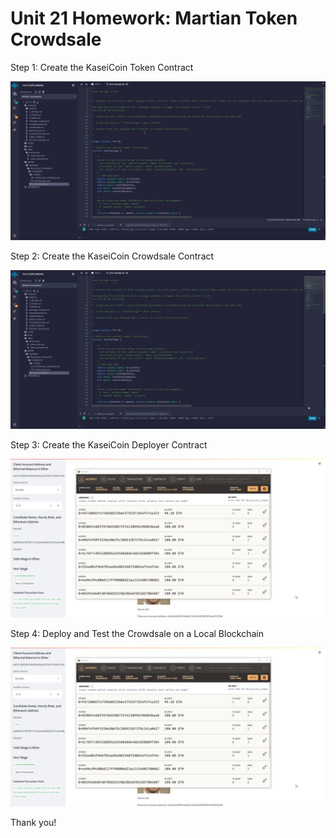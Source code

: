 # Unit 21 Homework: Martian Token Crowdsale

Step 1: Create the KaseiCoin Token Contract

![Code](https://github.com/Sadiakbar/Blockchain-Homework/blob/main/Unit%2020/Execution_Results/Code.gif)

Step 2: Create the KaseiCoin Crowdsale Contract

![Compilation_Deployment](https://github.com/Sadiakbar/Blockchain-Homework/blob/main/Unit%2020/Execution_Results/Compilation_Deployment.gif)

Step 3: Create the KaseiCoin Deployer Contract

![Step 3](https://github.com/Sadiakbar/Blockchain-Homework/blob/main/Unit%2019/Resources/Step%203.gif)

Step 4: Deploy and Test the Crowdsale on a Local Blockchain

![Step 3](https://github.com/Sadiakbar/Blockchain-Homework/blob/main/Unit%2019/Resources/Step%203.gif)

Thank you!
